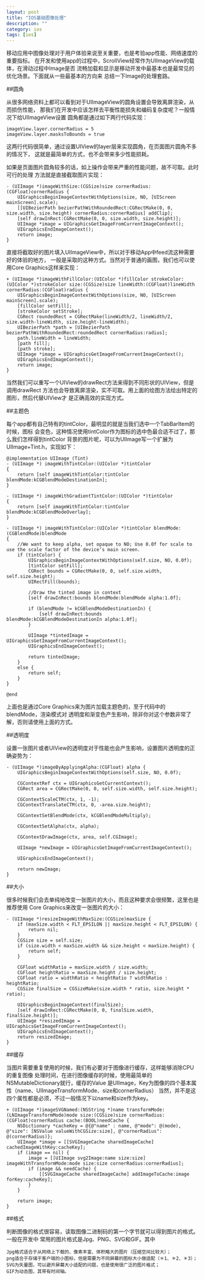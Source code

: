 ```yaml
---
layout: post
title: "IOS基础图像处理"
description: ""
category: ios
tags: [ios]
---
```


移动应用中图像处理对于用户体验来说至关重要，也是考验app性能、网络速度的重要指标。
在开发和使用app的过程中，ScrollView经常作为UIImageView的载体，在滑动过程中Image是否
流畅加载和显示是移动开发中最基本也是最常见的优化场景。下面就从一些最基本的方向来
总结一下Image的处理套路。

##圆角

从很多网络资料上都可以看到对于UIImageView的圆角设置会导致离屏渲染，从而损伤性能，
那我们在开发中应该怎样去平衡性能损失和编码复杂度呢？一般情况下给UIImageView设置
圆角都是通过如下两行代码实现：

    imageView.layer.cornerRadius = 5
    imageView.layer.masksToBounds = true

这两行代码很简单，通过设置UIView的layer层来实现圆角，在页面图片圆角不多的情况下，
这就是最简单的方式，也不会带来多少性能损耗。

如果是页面图片圆角较多的话，如上操作会带来严重的性能问题，故不可取。此时可行的处理
方法就是直接截取图片实现：

    - (UIImage *)imageWithSize:(CGSize)size cornerRadius:(CGFloat)cornerRadius {
        UIGraphicsBeginImageContextWithOptions(size, NO, [UIScreen mainScreen].scale);
        [[UIBezierPath bezierPathWithRoundedRect:CGRectMake(0, 0, size.width, size.height) cornerRadius:cornerRadius] addClip];
        [self drawInRect:CGRectMake(0, 0, size.width, size.height)];
        UIImage *image = UIGraphicsGetImageFromCurrentImageContext();
        UIGraphicsEndImageContext();
        return image;
    }
    
直接将截取好的图片填入UIImageView中，所以对于移动App中feed流这种需要好的体验的地方，
一般是采取的这种方式。当然对于普通的画图，我们也可以使用Core Graphics这样来实现：

    + (UIImage *)imageWithFillColor:(UIColor *)fillColor strokeColor:(UIColor *)strokeColor size:(CGSize)size lineWidth:(CGFloat)lineWidth cornerRadius:(CGFloat)radius {
        UIGraphicsBeginImageContextWithOptions(size, NO, [UIScreen mainScreen].scale);
        [fillColor setFill];
        [strokeColor setStroke];
        CGRect roundedRect = CGRectMake(lineWidth/2, lineWidth/2, size.width-lineWidth, size.height-lineWidth);
        UIBezierPath *path = [UIBezierPath bezierPathWithRoundedRect:roundedRect cornerRadius:radius];
        path.lineWidth = lineWidth;
        [path fill];
        [path stroke];
        UIImage *image = UIGraphicsGetImageFromCurrentImageContext();
        UIGraphicsEndImageContext();
        return image;
    }

当然我们可以重写一个UIView的drawRect方法来得到不同形状的UIView，但是调用drawRect
方法也会导致离屏渲染，实不可取。用上面的绘图方法绘出特定的图形，然后代替UIView才
是正确高效的实现方式。

##主题色

每个app都有自己特有的tintColor，最明显的就是当我们选中一个TabBarItem的时候，图标
会变色，这种情况使用tintColor作为图标的选中色最合适不过了，那么我们怎样得到tintColor
背景的图片呢，可以为UIImage写一个扩展为UIImage+Tint.h，实现如下：

    @implementation UIImage (Tint)
    - (UIImage *) imageWithTintColor:(UIColor *)tintColor
    {
        return [self imageWithTintColor:tintColor blendMode:kCGBlendModeDestinationIn];
    }
    
    - (UIImage *) imageWithGradientTintColor:(UIColor *)tintColor
    {
        return [self imageWithTintColor:tintColor blendMode:kCGBlendModeOverlay];
    }
    
    - (UIImage *) imageWithTintColor:(UIColor *)tintColor blendMode:(CGBlendMode)blendMode
    {
        //We want to keep alpha, set opaque to NO; Use 0.0f for scale to use the scale factor of the device’s main screen.
        if (tintColor) {
            UIGraphicsBeginImageContextWithOptions(self.size, NO, 0.0f);
            [tintColor setFill];
            CGRect bounds = CGRectMake(0, 0, self.size.width, self.size.height);
            UIRectFill(bounds);
            
            //Draw the tinted image in context
            [self drawInRect:bounds blendMode:blendMode alpha:1.0f];
            
            if (blendMode != kCGBlendModeDestinationIn) {
                [self drawInRect:bounds blendMode:kCGBlendModeDestinationIn alpha:1.0f];
            }
            
            UIImage *tintedImage = UIGraphicsGetImageFromCurrentImageContext();
            UIGraphicsEndImageContext();
            
            return tintedImage;
        }
        else {
            return self;
        }
    }
    
    @end

上面也是通过Core Graphics来为图片加载主题色的，至于代码中的blendMode，渲染模式对
透明度和渐变色产生影响，除非你对这个参数非常了解，否则请使用上面的方式。

##透明度

设置一张图片或者UIView的透明度对于性能也会产生影响，设置图片透明度的正确姿势为：

    - (UIImage *)imageByApplyingAlpha:(CGFloat) alpha {
        UIGraphicsBeginImageContextWithOptions(self.size, NO, 0.0f);
        
        CGContextRef ctx = UIGraphicsGetCurrentContext();
        CGRect area = CGRectMake(0, 0, self.size.width, self.size.height);
        
        CGContextScaleCTM(ctx, 1, -1);
        CGContextTranslateCTM(ctx, 0, -area.size.height);
        
        CGContextSetBlendMode(ctx, kCGBlendModeMultiply);
        
        CGContextSetAlpha(ctx, alpha);
        
        CGContextDrawImage(ctx, area, self.CGImage);
        
        UIImage *newImage = UIGraphicsGetImageFromCurrentImageContext();
        
        UIGraphicsEndImageContext();
        
        return newImage;
    }

##大小

很多时候我们会去单纯地改变一张图片的大小，而且这种要求会很频繁，这里也是推荐使用
Core Graphics来改变一张图片的大小：

    - (UIImage *)resizeImageWithMaxSize:(CGSize)maxSize {
        if (maxSize.width < FLT_EPSILON || maxSize.height < FLT_EPSILON) {
            return nil;
        }
        CGSize size = self.size;
        if (size.width < maxSize.width && size.height < maxSize.height) {
            return self;
        }
        
        CGFloat widthRatio = maxSize.width / size.width;
        CGFloat heightRatio = maxSize.height / size.height;
        CGFloat ratio = widthRatio < heightRatio ? widthRatio : heightRatio;
        CGSize finalSize = CGSizeMake(size.width * ratio, size.height * ratio);
        
        UIGraphicsBeginImageContext(finalSize);
        [self drawInRect:CGRectMake(0, 0, finalSize.width, finalSize.height)];
        UIImage *resizedImage = UIGraphicsGetImageFromCurrentImageContext();
        UIGraphicsEndImageContext();
        return resizedImage;
    }
    
##缓存

当图片需要重复使用的时候，我们有必要对于图像进行缓存，这样能够消除CPU的重复图像
处理时间，在进行图像缓存的时候，使用最简单的NSMutableDictionary就行，缓存的Value
是UIImage，Key为图像的四个基本属性（name、UIImageTransformMode、size和cornerRadius）
当然，并不是这四个属性都是必须，不过一般情况下以name和size作为key。

    + (UIImage *)imageSVGNamed:(NSString *)name transformMode:(LNImageTransformMode)mode size:(CGSize)size cornerRadius:(CGFloat)cornerRadius cache:(BOOL)needCache {
        NSDictionary *cacheKey = @{@"name" : name, @"mode": @(mode), @"size": [NSValue valueWithCGSize:size], @"cornerRadius": @(cornerRadius)};
        UIImage *image = [[SVGImageCache sharedImageCache] cachedImageWithKey:cacheKey];
        if (image == nil) {
            image = [[UIImage svg2Image:name size:size] imageWithTransformMode:mode size:size cornerRadius:cornerRadius];
            if (image && needCache) {
                [[SVGImageCache sharedImageCache] addImageToCache:image forKey:cacheKey];
            }
        }
    
        return image;
    }

##格式

判断图像的格式很容易，读取图像二进制码的第一个字节就可以得到图片的格式。一般在开发中
常用的图片格式是Jpg、PNG、SVG和GIF。其中

    Jpg格式适合于从网络上下载的、像素丰富、体积略大的图片（压缩空间比较大）；
    png适合于存储于客户端的小图标，但是需要为不同屏幕的图标大小做适配（＊1、＊2、＊3）；
    SVG为矢量图，可以避开屏幕大小适配的问题，也是使用很广泛的图片格式；
    GIF为动态图，其带有时间轴。
    







  









  
  
  
  
  
  
  

    
    
    
    
    


    

    































  
  
  
  
  
  
  

  
  
  
  
  
  
  
  

